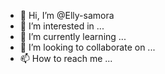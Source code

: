 - 👋 Hi, I’m @Elly-samora
- 👀 I’m interested in ...
- 🌱 I’m currently learning ...
- 💞️ I’m looking to collaborate on ...
- 📫 How to reach me ...

<!---
Elly-samora/Elly-samora is a ✨ special ✨ repository because its `README.md` (this file) appears on your GitHub profile.
You can click the Preview link to take a look at your changes.
--->
